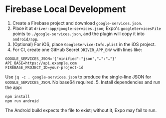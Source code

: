 # Firebase Local Development

1. Create a Firebase project and download `google-services.json`.
2. Place it at `driver-app/google-services.json`; Expo's `googleServicesFile` points to `./google-services.json`, and the plugin will copy it into `android/app`.
3. (Optional) For iOS, place `GoogleService-Info.plist` in the iOS project.
4. For CI, create one GitHub Secret `DRIVER_APP_ENV` with lines like:

```
GOOGLE_SERVICES_JSON='{"minified":"json","…":"…"}'
API_BASE=https://api.example.com
FIREBASE_PROJECT_ID=your-project-id
```

Use `jq -c . google-services.json` to produce the single-line JSON for `GOOGLE_SERVICES_JSON`. No base64 required.
5. Install dependencies and run the app:

```
npm install
npm run android
```

The Android build expects the file to exist; without it, Expo may fail to run.
